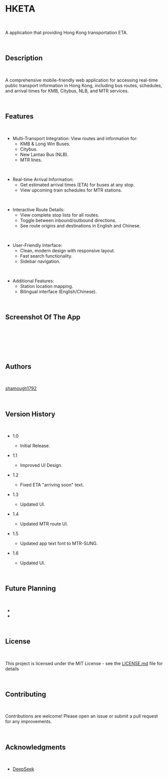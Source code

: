 # HKETA

<br>

A application that providing Hong Kong transportation ETA.

<br>

## Description

<br>

A comprehensive mobile-friendly web application for accessing real-time public transport information in Hong Kong, including bus routes, schedules, and arrival times for KMB, Citybus, NLB, and MTR services.

<br>

## Features

<br>

* Multi-Transport Integration: View routes and information for:
   * KMB & Long Win Buses.
   * Citybus.
   * New Lantao Bus (NLB).
   * MTR lines.

<br>

* Real-time Arrival Information:
  * Get estimated arrival times (ETA) for buses at any stop.
  * View upcoming train schedules for MTR stations.

<br>

* Interactive Route Details:
  * View complete stop lists for all routes.
  * Toggle between inbound/outbound directions.
  * See route origins and destinations in English and Chinese.

<br>

* User-Friendly Interface:
  * Clean, modern design with responsive layout.
  * Fast search functionality.
  * Sidebar navigation.

<br>

* Additional Features:
  * Station location mapping.
  * Bilingual interface (English/Chinese).

<br>

## Screenshot Of The App

<br>



<br>



<br>

<br>


<br>


## Authors

<br>

[shamough1792](https://github.com/shamough1792)

<br>

## Version History

<br>

* 1.0
    * Initial Release.

* 1.1
    * Improved UI Design.

* 1.2
    * Fixed ETA "arriving soon" text.

 * 1.3
    * Updated UI.

 * 1.4
    * Updated MTR route UI.
  
 * 1.5
    * Updated app text font to MTR-SUNG.

 * 1.6
    * Updated UI.
   
<br>

## Future Planning

<br>

* 
*

<br>

## License

<br>

This project is licensed under the MIT License - see the [LICENSE.md](LICENSE) file for details

<br>

## Contributing

<br>

Contributions are welcome! Please open an issue or submit a pull request for any improvements.

<br>

## Acknowledgments

<br>

* [DeepSeek](https://www.deepseek.com/)

<br>

